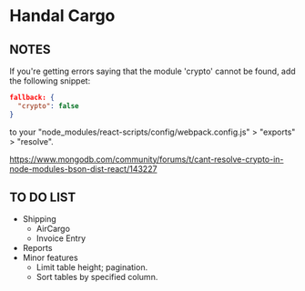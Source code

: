 # Handal Cargo

## NOTES

If you're getting errors saying that the module 'crypto' cannot be found, add the following snippet:

```json
fallback: {
  "crypto": false
}
```

to your "node_modules/react-scripts/config/webpack.config.js" > "exports" > "resolve".

<https://www.mongodb.com/community/forums/t/cant-resolve-crypto-in-node-modules-bson-dist-react/143227>

## TO DO LIST

- Shipping
  - AirCargo
  - Invoice Entry
- Reports
- Minor features
  - Limit table height; pagination.
  - Sort tables by specified column.

